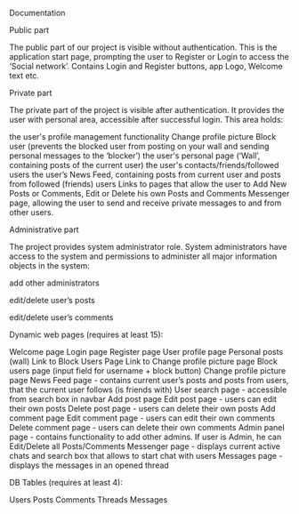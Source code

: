 Documentation

Public part

The public part of our project is visible without authentication. This is the application start page, prompting the user to Register or Login to access the ‘Social network’. Contains Login and Register buttons, app Logo, Welcome text etc.

Private part

The private part of the project is visible after authentication. It provides the user with personal area, accessible after successful login. This area holds: 

the user's profile management functionality 
Change profile picture 
Block user (prevents the blocked user from posting on your wall and sending personal messages to the ‘blocker’) 
the user's personal page (‘Wall’, containing posts of the current user) 
the user's contacts/friends/followed users
the user’s News Feed, containing posts from current user and posts from followed (friends) users
Links to pages that allow the user to Add New Posts or Comments, Edit or Delete his own Posts and Comments
Messenger page, allowing the user to send and receive private messages to and from other users.

Administrative part

The project provides system administrator role. System administrators have access to the system and permissions to administer all major information objects in the system:

add other administrators

edit/delete user’s posts

edit/delete user’s comments

Dynamic web pages (requires at least 15):

Welcome page
Login page
Register page
User profile page
Personal posts (wall) 
Link to Block Users Page 
Link to Change profile picture page
Block users page (input field for username + block button)
Change profile picture page
News Feed page - contains current user’s posts and posts from users, that the current user follows (is friends with)
User search page - accessible from search box in navbar
Add post page
Edit post page - users can edit their own posts
Delete post page - users can delete their own posts
Add comment page
Edit comment page - users can edit their own comments
Delete comment page - users can delete their own comments
Admin panel page - contains functionality to add other admins. If user is Admin, he can Edit/Delete all Posts/Comments
Messenger page - displays current active chats and search box that allows to start chat with users
Messages page - displays the messages in an opened thread



DB Tables (requires at least 4):

Users
Posts
Comments
Threads
Messages
